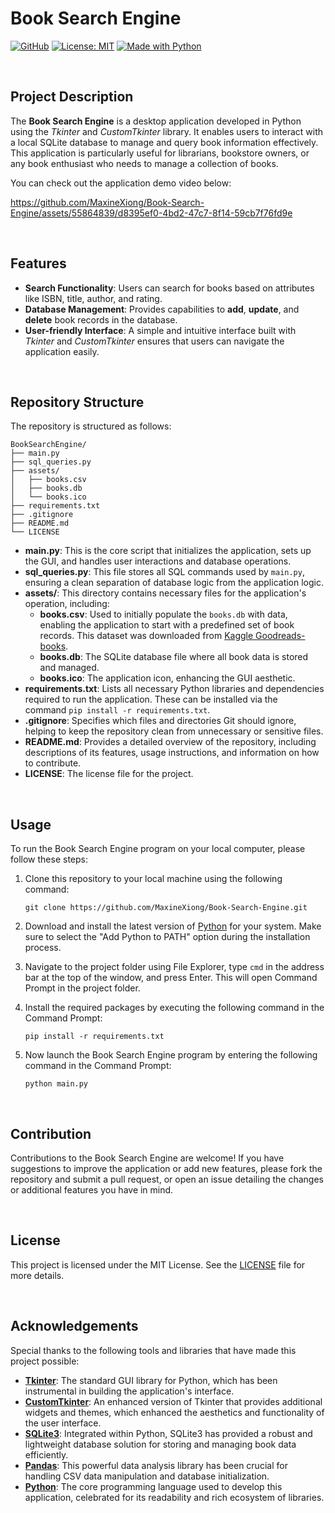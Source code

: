 # Book Search Engine

[![GitHub](https://badgen.net/badge/icon/GitHub?icon=github&color=black&label)](https://github.com/MaxineXiong)
[![License: MIT](https://img.shields.io/badge/License-MIT-yellow.svg)](https://opensource.org/licenses/MIT)
[![Made with Python](https://img.shields.io/badge/Python->=3.6-blue?logo=python&logoColor=white)](https://www.python.org)

<br>

## Project Description

The **Book Search Engine** is a desktop application developed in Python using the *Tkinter* and *CustomTkinter* library. It enables users to interact with a local SQLite database to manage and query book information effectively. This application is particularly useful for librarians, bookstore owners, or any book enthusiast who needs to manage a collection of books.

You can check out the application demo video below:

https://github.com/MaxineXiong/Book-Search-Engine/assets/55864839/d8395ef0-4bd2-47c7-8f14-59cb7f76fd9e

<br>

## Features

- **Search Functionality**: Users can search for books based on attributes like ISBN, title, author, and rating.
- **Database Management**: Provides capabilities to **add**, **update**, and **delete** book records in the database.
- **User-friendly Interface**: A simple and intuitive interface built with *Tkinter* and *CustomTkinter* ensures that users can navigate the application easily.

<br>

## Repository Structure

The repository is structured as follows:

```
BookSearchEngine/
├── main.py                     
├── sql_queries.py              
├── assets/                    
│   ├── books.csv              
│   ├── books.db                
│   └── books.ico              
├── requirements.txt           
├── .gitignore                  
├── README.md                   
└── LICENSE                   
```

- **main.py**: This is the core script that initializes the application, sets up the GUI, and handles user interactions and database operations.
- **sql_queries.py**: This file stores all SQL commands used by `main.py`, ensuring a clean separation of database logic from the application logic.
- **assets/**: This directory contains necessary files for the application's operation, including:
    - **books.csv**: Used to initially populate the `books.db` with data, enabling the application to start with a predefined set of book records. This dataset was downloaded from [Kaggle Goodreads-books](https://www.kaggle.com/jealousleopard/goodreadsbooks).
    - **books.db**: The SQLite database file where all book data is stored and managed.
    - **books.ico**: The application icon, enhancing the GUI aesthetic.
- **requirements.txt**: Lists all necessary Python libraries and dependencies required to run the application. These can be installed via the command `pip install -r requirements.txt`.
- **.gitignore**: Specifies which files and directories Git should ignore, helping to keep the repository clean from unnecessary or sensitive files.
- **README.md**: Provides a detailed overview of the repository, including descriptions of its features, usage instructions, and information on how to contribute.
- **LICENSE**: The license file for the project.

<br>

## **Usage**

To run the Book Search Engine program on your local computer, please follow these steps:

1. Clone this repository to your local machine using the following command:
    
    ```
    git clone https://github.com/MaxineXiong/Book-Search-Engine.git
    ```
    
2. Download and install the latest version of [Python](https://www.python.org/downloads/) for your system. Make sure to select the "Add Python to PATH" option during the installation process.
3. Navigate to the project folder using File Explorer, type `cmd` in the address bar at the top of the window, and press Enter. This will open Command Prompt in the project folder.
4. Install the required packages by executing the following command in the Command Prompt:
    
    ```
    pip install -r requirements.txt
    ```
    
5. Now launch the Book Search Engine program by entering the following command in the Command Prompt:
    
    ```
    python main.py
    ```

<br>

## **Contribution**

Contributions to the Book Search Engine are welcome! If you have suggestions to improve the application or add new features, please fork the repository and submit a pull request, or open an issue detailing the changes or additional features you have in mind.

<br>

## License

This project is licensed under the MIT License. See the [LICENSE](https://choosealicense.com/licenses/mit/) file for more details.

<br>

## **Acknowledgements**

Special thanks to the following tools and libraries that have made this project possible:

- [**Tkinter**](https://docs.python.org/3/library/tkinter.html): The standard GUI library for Python, which has been instrumental in building the application's interface.
- [**CustomTkinter**](https://github.com/TomSchimansky/CustomTkinter): An enhanced version of Tkinter that provides additional widgets and themes, which enhanced the aesthetics and functionality of the user interface.
- [**SQLite3**](https://docs.python.org/3/library/sqlite3.html): Integrated within Python, SQLite3 has provided a robust and lightweight database solution for storing and managing book data efficiently.
- [**Pandas**](https://pandas.pydata.org/): This powerful data analysis library has been crucial for handling CSV data manipulation and database initialization.
- [**Python**](https://www.python.org/): The core programming language used to develop this application, celebrated for its readability and rich ecosystem of libraries.
